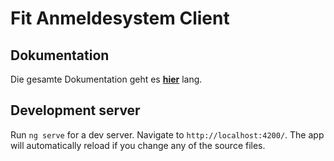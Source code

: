 # Fit Anmeldesystem Client

## Dokumentation
Die gesamte Dokumentation geht es **[hier](https://www.dropbox.com/sh/wort8328ccbothl/AABYbz3AqUI7VVBjAhnfWygua?dl=0 "Dropbox")**
lang.
## Development server
Run `ng serve` for a dev server. Navigate to `http://localhost:4200/`. The app will automatically reload if you change any of the source files.
